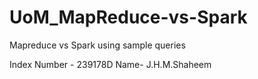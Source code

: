 # UoM_MapReduce-vs-Spark
Mapreduce vs Spark using sample queries

Index Number - 239178D   Name- J.H.M.Shaheem
